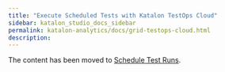 ```yaml
---
title: "Execute Scheduled Tests with Katalon TestOps Cloud" 
sidebar: katalon_studio_docs_sidebar
permalink: katalon-analytics/docs/grid-testops-cloud.html 
description: 
---
```


The content has been moved to [Schedule Test Runs](https://docs.katalon.com/katalon-analytics/docs/create-plan.html).